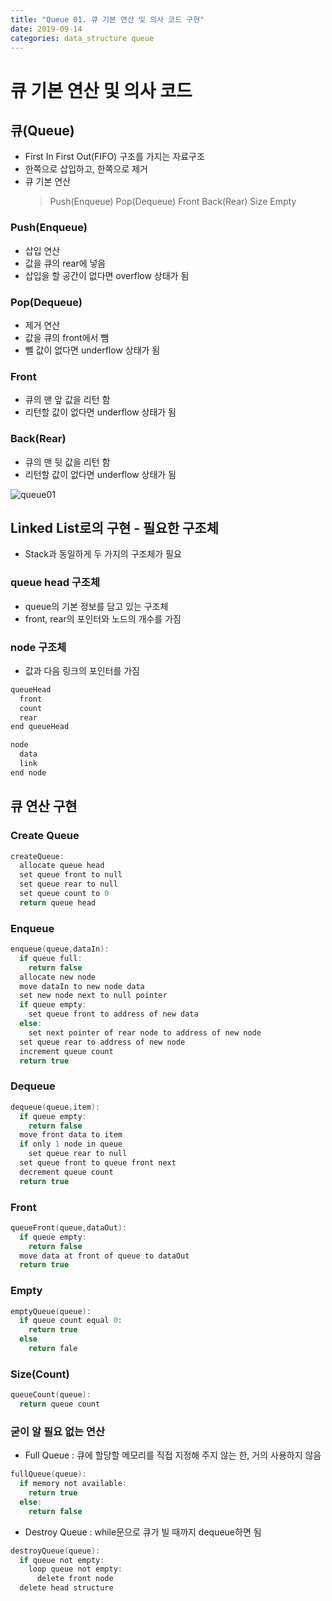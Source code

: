 ```yaml
---
title: "Queue 01. 큐 기본 연산 및 의사 코드 구현"
date: 2019-09-14
categories: data_structure queue
---
```


# 큐 기본 연산 및 의사 코드

## 큐(Queue)
* First In First Out(FIFO) 구조를 가지는 자료구조
* 한쪽으로 삽입하고, 한쪽으로 제거
* 큐 기본 연산
  > Push(Enqueue) Pop(Dequeue) Front Back(Rear) Size Empty
  
### Push(Enqueue)
* 삽입 연산
* 값을 큐의 rear에 넣음
* 삽입을 할 공간이 없다면 overflow 상태가 됨

### Pop(Dequeue)
* 제거 연산
* 값을 큐의 front에서 뺌
* 뺄 값이 없다면 underflow 상태가 됨

### Front
* 큐의 맨 앞 값을 리턴 함
* 리턴할 값이 없다면 underflow 상태가 됨

### Back(Rear)
* 큐의 맨 뒷 값을 리턴 함
* 리턴할 값이 없다면 underflow 상태가 됨

![queue01](https://user-images.githubusercontent.com/26007107/64901986-bdf9f380-d6da-11e9-8201-0223888cc96d.PNG)

## Linked List로의 구현 - 필요한 구조체
* Stack과 동일하게 두 가지의 구조체가 필요

### queue head 구조체
* queue의 기본 정보를 담고 있는 구조체
* front, rear의 포인터와 노드의 개수를 가짐

### node 구조체
* 값과 다음 링크의 포인터를 가짐

~~~c
queueHead
  front
  count
  rear
end queueHead

node
  data
  link
end node
~~~

## 큐 연산 구현

### Create Queue

~~~c
createQueue:
  allocate queue head
  set queue front to null
  set queue rear to null
  set queue count to 0
  return queue head
~~~

### Enqueue

~~~c
enqueue(queue,dataIn):
  if queue full:
    return false
  allocate new node
  move dataIn to new node data
  set new node next to null pointer
  if queue empty:
    set queue front to address of new data
  else:
    set next pointer of rear node to address of new node
  set queue rear to address of new node
  increment queue count
  return true
~~~

### Dequeue

~~~c
dequeue(queue,item):
  if queue empty:
    return false
  move front data to item
  if only 1 node in queue
    set queue rear to null
  set queue front to queue front next
  decrement queue count
  return true
~~~

### Front

~~~c
queueFront(queue,dataOut):
  if queue empty:
    return false
  move data at front of queue to dataOut
  return true
~~~

### Empty

~~~c
emptyQueue(queue):
  if queue count equal 0:
    return true
  else
    return fale
~~~

### Size(Count)

~~~c
queueCount(queue):
  return queue count
~~~

### 굳이 알 필요 없는 연산

* Full Queue : 큐에 할당할 메모리를 직접 지정해 주지 않는 한, 거의 사용하지 않음

~~~c
fullQueue(queue):
  if memory not available:
    return true
  else:
    return false
~~~

* Destroy Queue : while문으로 큐가 빌 때까지 dequeue하면 됨

~~~c
destroyQueue(queue):
  if queue not empty:
    loop queue not empty:
      delete front node
  delete head structure
~~~

